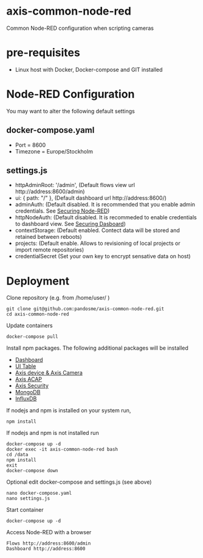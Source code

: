 # axis-common-node-red
Common Node-RED configuration when scripting cameras

# pre-requisites
- Linux host with Docker, Docker-compose and GIT installed

# Node-RED Configuration
You may want to alter the following default settings

## docker-compose.yaml
- Port = 8600
- Timezone = Europe/Stockholm

## settings.js
- httpAdminRoot: '/admin',   (Default flows view url http://address:8600/admin)
- ui: { path: "/" },         (Default dashboard url http://address:8600/)
- adminAuth:                 (Default disabled.  It is recommended that you enable admin credentials.  See [Securing Node-RED](https://nodered.org/docs/user-guide/runtime/securing-node-red#editor--admin-api-security))
- httpNodeAuth:              (Default disabled.  It is recommeded to enable credentials to dashboard view. See [Securing Dasboard](https://nodered.org/docs/user-guide/runtime/securing-node-red#http-node-security))
- contextStorage:            (Default enabled.  Contect data will be stored and retained between reboots)
- projects:                  (Default enable.  Allows to revisioning of local projects or import remote repositories)  
- credentialSecret           (Set your own key to encrypt sensative data on host)

# Deployment
Clone repository (e.g. from /home/user/ )
```
git clone git@github.com:pandosme/axis-common-node-red.git
cd axis-common-node-red
```
Update containers
```
docker-compose pull
```
Install npm packages. 
The following additional packages will be installed
- [Dashboard](https://flows.nodered.org/node/node-red-dashboard)
- [UI Table](https://flows.nodered.org/node/node-red-node-ui-table)
- [Axis device & Axis Camera](https://flows.nodered.org/node/node-red-contrib-axis-device)
- [Axis ACAP](https://flows.nodered.org/node/node-red-contrib-axis-acap)
- [Axis Security](https://flows.nodered.org/node/node-red-contrib-axis-security)
- [MongoDB](https://flows.nodered.org/node/node-red-node-mongodb)
- [InfluxDB](https://flows.nodered.org/node/node-red-contrib-influxdb)

If nodejs and npm is installed on your system run,
```
npm install
```
If nodejs and npm is not installed run
```
docker-compose up -d
docker exec -it axis-common-node-red bash
cd /data
npm install
exit
docker-compose down
```
Optional edit docker-compose and settings.js (see above)
```
nano docker-compose.yaml
nano settings.js
```
Start container
```
docker-compose up -d
```
Access Node-RED with a browser
```
Flows http://address:8600/admin
Dashboard http://address:8600
```
